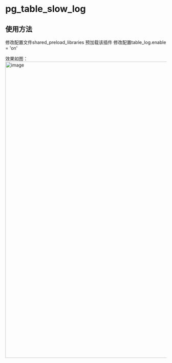 # pg_table_slow_log

## 使用方法
修改配置文件shared_preload_libraries 预加载该插件
修改配置table_log.enable = 'on'

效果如图：
<img width="926" alt="image" src="https://github.com/hucw999/pg_table_slow_log/assets/19405668/b3bc6978-5b1d-43ae-a1e4-db0694b19f9a">
